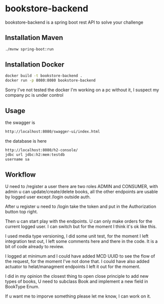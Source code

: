 # bookstore-backend

bookstore-backend is a spring boot rest API to solve your challenge

## Installation Maven
```bash
./mvnw spring-boot:run
```
## Installation Docker
```bash
docker build -t bookstore-backend .
docker run -p 8080:8080 bookstore-backend
```
Sorry I've not tested the docker I'm working on a pc without it, I suspect my company pc is under control

## Usage

the swagger is

```bash
http://localhost:8080/swagger-ui/index.html
```

the database is here
```bash
http://localhost:8080/h2-console/
jdbc url jdbc:h2:mem:testdb
username sa
```

## Workflow
U need to /register a user there are two roles ADMIN and CONSUMER, with admin u can update/create/delete books, all the other endpoints are usable by logged user except /login outside auth.

After u register u need to /login take the token and put in the Authorization button top right.

Then u can start play with the endpoints. U can only make orders for the current logged user. I can switch but for the moment I think it's ok like this.

I used media type versioning, I did some unit test, for the moment I left integration test out, I left some comments here and there in the code. It is a bit of code already to review.

I logged at minimum and I could have added MCD UUID to see the flow of the request, for the moment I've not done that. I could have also added actuator to helat/managment endpoints I left it out for the moment.

I did in my opinion the closest thing to open close principle to add new types of books, U need to subclass Book and implement a new field in BookType Enum.

If u want me to imporve something please let me know, I can work on it.